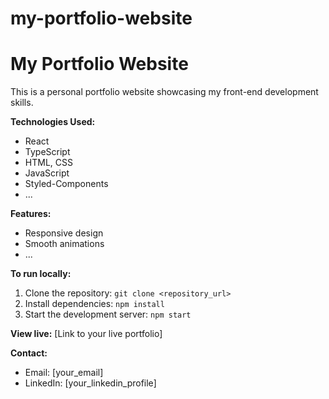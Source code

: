 # my-portfolio-website
# My Portfolio Website

This is a personal portfolio website showcasing my front-end development skills. 

**Technologies Used:**

*   React
*   TypeScript
*   HTML, CSS
*   JavaScript
*   Styled-Components 
*   ...

**Features:**

*   Responsive design
*   Smooth animations
*   ...

**To run locally:**

1. Clone the repository: `git clone <repository_url>`
2. Install dependencies: `npm install`
3. Start the development server: `npm start`

**View live:** [Link to your live portfolio]

**Contact:**

*   Email: [your_email]
*   LinkedIn: [your_linkedin_profile]